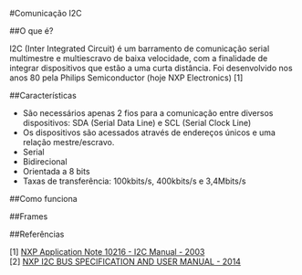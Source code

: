 #Comunicação I2C

##O que é?

I2C (Inter Integrated Circuit) é um barramento de comunicação serial multimestre e multiescravo de baixa velocidade, com a finalidade de integrar dispositivos que estão a uma curta distância. Foi desenvolvido nos anos 80 pela Philips Semiconductor (hoje NXP Electronics) [1]

##Características

* São necessários apenas 2 fios para a comunicação entre diversos dispositivos: SDA (Serial Data Line) e SCL (Serial Clock Line)
* Os dispositivos são acessados através de endereços únicos e uma relação mestre/escravo.
* Serial
* Bidirecional
* Orientada a 8 bits
* Taxas de transferência: 100kbits/s, 400kbits/s e 3,4Mbits/s

##Como funciona

##Frames

##Referências

[1] [ NXP Application Note 10216 - I2C Manual - 2003]( http://www.nxp.com/documents/application_note/AN10216.pdf "NXP Application Note 10216 - I2C Manual")  
[2] [ NXP I2C BUS SPECIFICATION AND USER MANUAL - 2014 ]( http://www.nxp.com/documents/user_manual/UM10204.pdf )